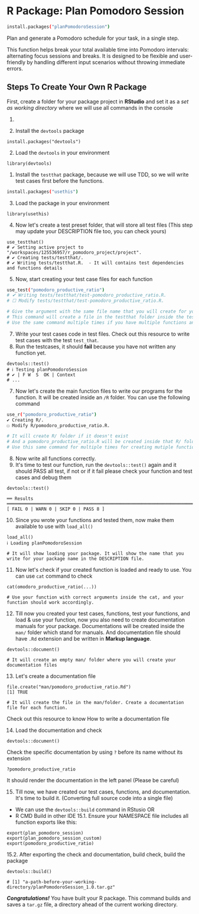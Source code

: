 # R Package: Plan Pomodoro Session

```bash
install.packages("planPomodoroSession")
```
Plan and generate a Pomodoro schedule for your task, in a single step.

This function helps break your total available time into Pomodoro intervals: alternating focus sessions and breaks.
It is designed to be flexible and user-friendly by handling different input scenarios without throwing immediate errors.

## Steps To Create Your Own R Package
First, create a folder for your package project in **RStudio** and set it as a _set as working directory_ where we will use all commands in the console

1.

1. Install the `devtools` package
```
install.packages("devtools")
```
2. Load the `devtools` in your environment
```
library(devtools)
```
1. Install the `testthat` package, because we will use TDD, so we will write test cases first before the functions.
```bash
install.packages("usethis")
```
3. Load the package in your environment
```
library(usethis)
```
4. Now let's create a test preset folder, that will store all test files (This step may update your DESCRIPTION file too, you can check yours)
```
use_testthat()
# ✔ Setting active project to "/workspaces/125536957/r_pomodoro_project/project".
# ✔ Creating tests/testthat/.
# ✔ Writing tests/testthat.R.  - It will contains test dependencies and functions details
```
5. Now, start creating your test case files for each function
```bash
use_test("pomodoro_productive_ratio")
# ✔ Writing tests/testthat/test-pomodoro_productive_ratio.R.
# ☐ Modify tests/testthat/test-pomodoro_productive_ratio.R.

# Give the argument with the same file name that you will create for your function
# This command will create a file in the testthat folder inside the tests directory, and it will add `test-` at the front of your file name
# Use the same command multiple times if you have multiple functions and files. Each file for each function's file
```
7. Write your test cases code in test files. Check out this resource to write test cases with the test `test_that`.
8. Run the testcases, it should **fail** because you have not written any function yet.
```
devtools::test()
# ℹ Testing planPomodoroSession
# ✔ | F W  S  OK | Context
# ...
```
7. Now let's create the main function files to write our programs for the function. It will be created inside an `/R` folder. You can use the following command
```bash
use_r("pomodoro_productive_ratio")
✔ Creating R/.
☐ Modify R/pomodoro_productive_ratio.R.

# It will create R/ folder if it doesn't exist
# And a pomodoro_productive_ratio.R will be created inside that R/ folder
# Use this same command for multiple times for creating mutiple function's R with their name
```
8. Now write all functions correctly.
9. It's time to test our function, run the `devtools::test()` again and it should PASS all test, if not or if it fail please check your function and test cases and debug them
```
devtools::test()

══ Results ══════════════════════════════════════════════════════════════════════════
[ FAIL 0 | WARN 0 | SKIP 0 | PASS 8 ]
```
10. Since you wrote your functions and tested them, now make them available to use with `load_all()`
```
load_all()
ℹ Loading planPomodoroSession

# It will show loading your package. It will show the name that you write for your package name in the DESCRIPTION file.
```

11. Now let's check if your created function is loaded and ready to use. You can use `cat` command to check
```
cat(omodoro_productive_ratio(...))

# Use your function with correct arguments inside the cat, and your function should work accordingly.
```

12. Till now you created your test cases, functions, test your functions, and load & use your function, now you also need to create documentation manuals for your package. Documentations will be created inside the `man/` folder which stand for manuals. And documentation file should have `.Rd` extension and be written in **Markup language**.
```
devtools::document()

# It will create an empty man/ folder where you will create your documentation files
```
13. Let's create a documentation file
```
file.create("man/pomodoro_productive_ratio.Rd")
[1] TRUE

# It will create the file in the man/folder. Create a documentation file for each function.
```
Check out this resource to know How to write a documentation file

14. Load the documentation and check
```
devtools::document()
```
Check the specific documentation by using `?` before its name without its extension
```
?pomodoro_productive_ratio
```
It should render the documentation in the left panel (Please be careful)

15. Till now, we have created our test cases, functions, and documentation. It's time to build it. (Converting full source code into a single file)
  * We can use the `devtools::build` command in RStusio OR
  * R CMD Build in other IDE
15.1. Ensure your NAMESPACE file includes all function exports like this:

```
export(plan_pomodoro_session)
export(plan_pomodoro_session_custom)
export(pomodoro_productive_ratio)
```
15.2. After exporting the check and documentation, build check, build the package
```
devtools::build()

# [1] "a-path-before-your-working-directory/planPomodoroSession_1.0.tar.gz"
```
**_Congratulations!_** You have built your R package. This command builds and saves a `tar.gz` file, a directory ahead of the current working directory.
